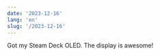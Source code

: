 ```yaml
---
date: '2023-12-16'
lang: 'en'
slug: '/2023-12-16'
---
```


Got my Steam Deck OLED. The display is awesome!
